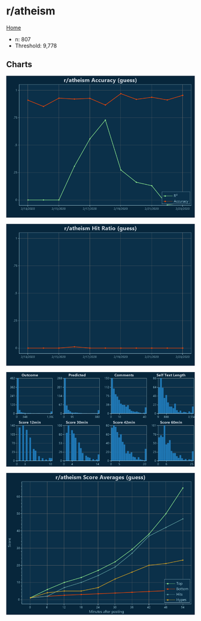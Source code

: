 # r/atheism

[Home](../index.md)

* n: 807
* Threshold: 9,778

## Charts

![r/atheism R² (guess)](../images/guess_atheism_Accuracy.png "r/atheism R² (guess)")

![r/atheism Hit Ratio (guess)](../images/guess_atheism_HitRatio.png "r/atheism Hit Ratio (guess)")

![r/atheism Distributions (guess)](../images/guess_atheism_Distributions.png "r/atheism Distributions (guess)")

![r/atheism Score Averages (guess)](../images/guess_atheism_Scores.png "r/atheism Score Averages (guess)")

